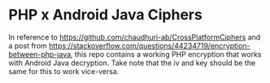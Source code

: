 # PHP x Android Java Ciphers

In reference to https://github.com/chaudhuri-ab/CrossPlatformCiphers and a post from https://stackoverflow.com/questions/44234719/encryption-between-php-java, this repo contains a working PHP encryption that works with Android Java decryption.
Take note that the iv and key should be the same for this to work vice-versa.
